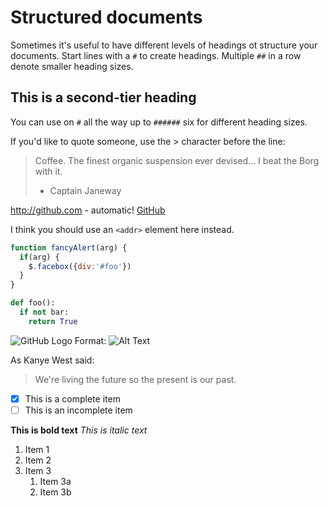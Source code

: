 # Structured documents

Sometimes it's useful to have different levels of headings ot structure your
documents. Start lines with a `#` to create headings. Multiple `##` in a row
denote smaller heading sizes.

## This is a second-tier heading

You can use on `#` all the way up to `######` six for different heading sizes.

If you'd like to quote someone, use the > character before the line: 

> Coffee. The finest organic suspension ever devised... I beat the Borg with it.
> - Captain Janeway

http://github.com - automatic!
[GitHub](http://github.com)

I think you should use an `<addr>` element here instead.
```javascript
function fancyAlert(arg) {
  if(arg) {
    $.facebox({div:'#foo'})
  }
}
```
```python
def foo():
  if not bar: 
    return True
```
![GitHub Logo](/images/logo.png)
Format: ![Alt Text](url)

As Kanye West said:

> We're living the future so 
> the present is our past.

- [x] This is a complete item
- [ ] This is an incomplete item

**This is bold text**
*This is italic text*

1. Item 1
1. Item 2
1. Item 3
   1. Item 3a
   1. Item 3b